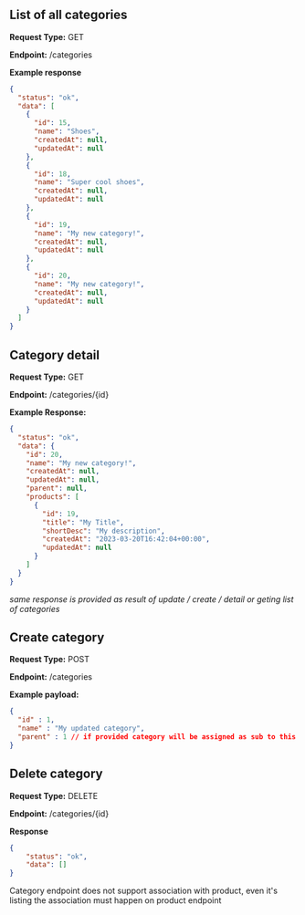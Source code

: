 ## List of all categories
**Request Type:** GET

**Endpoint:** /categories

**Example response**
```json
{
  "status": "ok",
  "data": [
    {
      "id": 15,
      "name": "Shoes",
      "createdAt": null,
      "updatedAt": null
    },
    {
      "id": 18,
      "name": "Super cool shoes",
      "createdAt": null,
      "updatedAt": null
    },
    {
      "id": 19,
      "name": "My new category!",
      "createdAt": null,
      "updatedAt": null
    },
    {
      "id": 20,
      "name": "My new category!",
      "createdAt": null,
      "updatedAt": null
    }
  ]
}
```

## Category detail

**Request Type:** GET

**Endpoint:** /categories/{id}

**Example Response:**
```json
{
  "status": "ok",
  "data": {
    "id": 20,
    "name": "My new category!",
    "createdAt": null,
    "updatedAt": null,
    "parent": null,
    "products": [
      {
        "id": 19,
        "title": "My Title",
        "shortDesc": "My description",
        "createdAt": "2023-03-20T16:42:04+00:00",
        "updatedAt": null
      }
    ]
  }
}
```
*same response is provided as result of update / create / detail or geting list of categories*

## Create category

**Request Type:** POST

**Endpoint:** /categories

**Example payload:**
```json
{
  "id" : 1,
  "name" : "My updated category",
  "parent" : 1 // if provided category will be assigned as sub to this parent
}
```

## Delete category

**Request Type:** DELETE

**Endpoint:** /categories/{id}

**Response**
```json
{
    "status": "ok",
    "data": []
}
```

Category endpoint does not support association with product, even it's listing the association must happen on product endpoint
